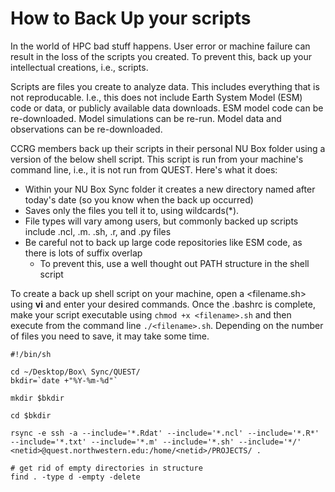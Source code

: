 # How to Back Up your scripts

In the world of HPC bad stuff happens. User error or machine failure can result in the loss of the scripts you created. To prevent this, back up your intellectual creations, i.e., scripts. 

Scripts are files you create to analyze data. This includes everything that is not reproducable. I.e., this does not include Earth System Model (ESM) code or data, or publicly available data downloads. ESM model code can be re-downloaded. Model simulations can be re-run. Model data and observations can be re-downloaded.  

CCRG members back up their scripts in their personal NU Box folder using a version of the below shell script. This script is run from your machine's command line, i.e., it is not run from QUEST. Here's what it does:

* Within your NU Box Sync folder it creates a new directory named after today's date (so you know when the back up occurred)
* Saves only the files you tell it to, using wildcards(*). 
* File types will vary among users, but commonly backed up scripts include .ncl, .m. .sh, .r, and .py files
* Be careful not to back up large code repositories like ESM code, as there is lots of suffix overlap 
  * To prevent this, use a well thought out PATH structure in the shell script

To create a back up shell script on your machine, open a <filename.sh> using **vi** and enter your desired commands. Once the .bashrc is complete, make your script executable using `chmod +x <filename>.sh` and then execute from the command line `./<filename>.sh`. Depending on the number of files you need to save, it may take some time. 

```
#!/bin/sh

cd ~/Desktop/Box\ Sync/QUEST/    
bkdir=`date +"%Y-%m-%d"`

mkdir $bkdir

cd $bkdir

rsync -e ssh -a --include='*.Rdat' --include='*.ncl' --include='*.R*' --include='*.txt' --include='*.m' --include='*.sh' --include='*/' <netid>@quest.northwestern.edu:/home/<netid>/PROJECTS/ .

# get rid of empty directories in structure
find . -type d -empty -delete
```


